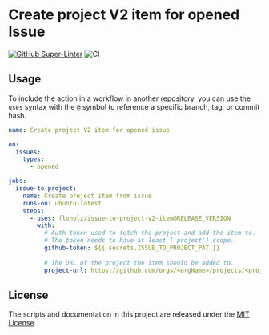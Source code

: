 # Create project V2 item for opened Issue

[![GitHub Super-Linter](https://github.com/actions/typescript-action/actions/workflows/linter.yml/badge.svg)](https://github.com/super-linter/super-linter)
![CI](https://github.com/actions/typescript-action/actions/workflows/ci.yml/badge.svg)

## Usage

To include the action in a workflow in another repository, you can use the
`uses` syntax with the `@` symbol to reference a specific branch, tag, or commit
hash.

```yaml
name: Create project V2 item for opened issue

on:
  issues:
    types:
      - opened

jobs:
  issue-to-project:
    name: Create project item from issue
    runs-on: ubuntu-latest
    steps:
      - uses: floholz/issue-to-project-v2-item@RELEASE_VERSION
        with:          
          # Auth token used to fetch the project and add the item to. 
          # The token needs to have at least ['project'] scope.
          github-token: ${{ secrets.ISSUE_TO_PROJECT_PAT }}
          
          # The URL of the project the item should be added to.
          project-url: https://github.com/orgs/<orgName>/projects/<projectNumber>

```


## License

The scripts and documentation in this project are released under the [MIT License](LICENSE)
